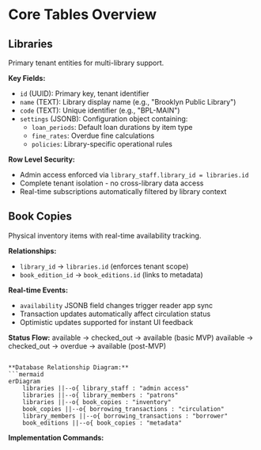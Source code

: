 # Core Tables Overview

## Libraries

Primary tenant entities for multi-library support.

**Key Fields:**

- `id` (UUID): Primary key, tenant identifier
- `name` (TEXT): Library display name (e.g., "Brooklyn Public Library")
- `code` (TEXT): Unique identifier (e.g., "BPL-MAIN")
- `settings` (JSONB): Configuration object containing:
  - `loan_periods`: Default loan durations by item type
  - `fine_rates`: Overdue fine calculations
  - `policies`: Library-specific operational rules

**Row Level Security:**

- Admin access enforced via `library_staff.library_id = libraries.id`
- Complete tenant isolation - no cross-library data access
- Real-time subscriptions automatically filtered by library context

## Book Copies

Physical inventory items with real-time availability tracking.

**Relationships:**

- `library_id` → `libraries.id` (enforces tenant scope)
- `book_edition_id` → `book_editions.id` (links to metadata)

**Real-time Events:**

- `availability` JSONB field changes trigger reader app sync
- Transaction updates automatically affect circulation status
- Optimistic updates supported for instant UI feedback

**Status Flow:**
available → checked_out → available (basic MVP)
available → checked_out → overdue → available (post-MVP)

````

**Database Relationship Diagram:**
```mermaid
erDiagram
    libraries ||--o{ library_staff : "admin access"
    libraries ||--o{ library_members : "patrons"
    libraries ||--o{ book_copies : "inventory"
    book_copies ||--o{ borrowing_transactions : "circulation"
    library_members ||--o{ borrowing_transactions : "borrower"
    book_editions ||--o{ book_copies : "metadata"
````

**Implementation Commands:**

```bash

```
